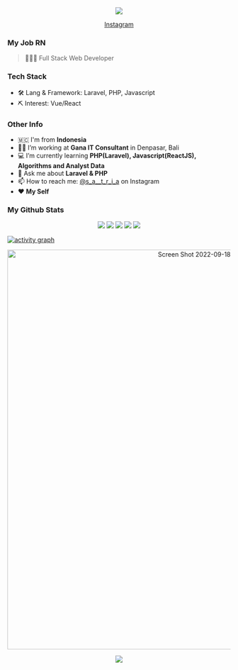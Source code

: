 

<!-- <h2 align="center"><img src="https://raw.githubusercontent.com/ABSphreak/ABSphreak/master/gifs/Hi.gif" width="30px"> Hello! I'm PRIMA.</h2> -->

<div align="center">
  <img src="https://user-images.githubusercontent.com/69377855/190953392-bb1894fb-6983-49d7-8e78-3ec3dc4bb139.jpg">
</div>


<p align="center">
<!--   <a href="https://blog.athulcyriac.in">Blog</a> • -->
<!--   <a href="https://twitter.com/athulcajay">Twitter</a> -->
<a href="https://www.instagram.com/s_a__t_r_i_a/" target="_blank" >Instagram</a>
</p>


### My Job RN

> 👨🏻‍💻 Full Stack Web Developer

### Tech Stack

- 🛠 Lang & Framework: Laravel, PHP, Javascript
- ⛏ Interest: Vue/React

### Other Info
- 🇲🇨 I'm from **Indonesia**
- 🤵🏻 I’m working at **Gana IT Consultant** in Denpasar, Bali
- 💻 I’m currently learning **PHP(Laravel), Javascript(ReactJS), Algorithms and Analyst Data**
- 💬 Ask me about **Laravel & PHP**
- 📫 How to reach me: [@s_a__t_r_i_a](https://www.instagram.com/s_a__t_r_i_a/) on Instagram
- ❤️ **My Self**



</details>

<!-- ### My Github stats -->
 
<!-- | <a href="https://github.com/broprims/"><img align="center" src="https://github-readme-stats.vercel.app/api?username=broprims&show_icons=true&include_all_commits=true&hide_border=true" alt="Prima's github stats" /></a> | <a href="https://github.com/broprims/"><img align="center" src="https://github-readme-stats.vercel.app/api/top-langs/?username=broprims&layout=compact&hide_border=true" /></a> | -->
<!-- | ------------- | ------------- | -->
 

### My Github Stats

<div align="center">

![](http://github-profile-summary-cards.vercel.app/api/cards/profile-details?username=broprims&theme=default)
![](http://github-profile-summary-cards.vercel.app/api/cards/repos-per-language?username=broprims&theme=default)
![](http://github-profile-summary-cards.vercel.app/api/cards/most-commit-language?username=broprims&theme=default)
![](http://github-profile-summary-cards.vercel.app/api/cards/stats?username=broprims&theme=default)
![](http://github-profile-summary-cards.vercel.app/api/cards/productive-time?username=broprims&theme=default&utcOffset=8)
  
</div>

[![activity graph](https://activity-graph.herokuapp.com/graph?username=broprims&theme=github-light&hide_border=true)](https://github.com/broprims)

<div align="center">
  <img width="902" alt="Screen Shot 2022-09-18 at 21 59 10" src="https://user-images.githubusercontent.com/69377855/190910751-4fbee650-c989-4ce7-815c-b3fc0fac1bdf.png">
</div>

<p align="center">
  <img src="https://capsule-render.vercel.app/api?type=waving&color=gradient&height=60&section=footer"/>
</p>
